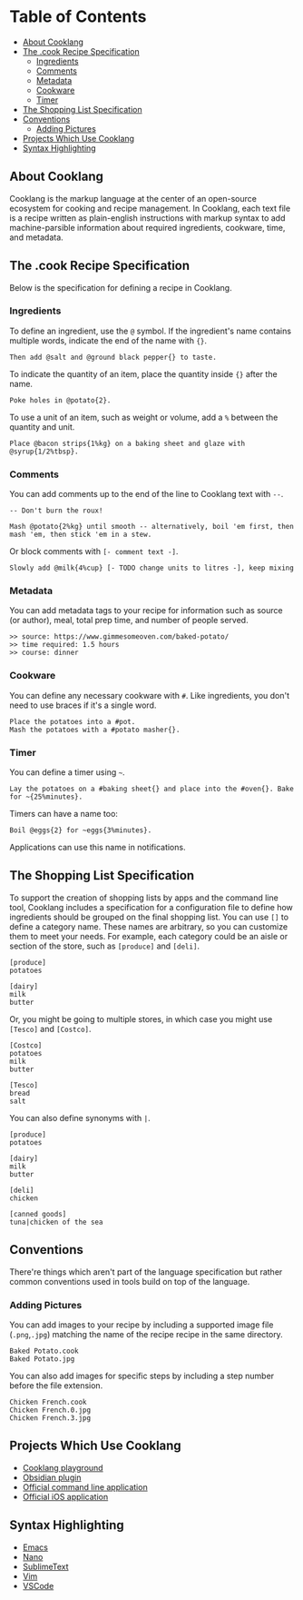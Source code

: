 Table of Contents
=================

* [About Cooklang](#about-cooklang)
* [The .cook Recipe Specification](#the-cook-recipe-specification)
   * [Ingredients](#ingredients)
   * [Comments](#comments)
   * [Metadata](#metadata)
   * [Cookware](#cookware)
   * [Timer](#timer)
* [The Shopping List Specification](#the-shopping-list-specification)
* [Conventions](#conventions)
   * [Adding Pictures](#adding-pictures)
* [Projects Which Use Cooklang](#projects-which-use-cooklang)
* [Syntax Highlighting](#syntax-highlighting)

## About Cooklang
Cooklang is the markup language at the center of an open-source ecosystem for cooking and recipe management. In Cooklang, each text file is a recipe written as plain-english instructions with markup syntax to add machine-parsible information about required ingredients, cookware, time, and metadata.

## The .cook Recipe Specification
Below is the specification for defining a recipe in Cooklang.

### Ingredients

To define an ingredient, use the `@` symbol. If the ingredient's name contains multiple words, indicate the end of the name with `{}`.

```
Then add @salt and @ground black pepper{} to taste.
```

To indicate the quantity of an item, place the quantity inside `{}` after the name.

```
Poke holes in @potato{2}.
```

To use a unit of an item, such as weight or volume, add a `%` between the quantity and unit.

```
Place @bacon strips{1%kg} on a baking sheet and glaze with @syrup{1/2%tbsp}.
```

### Comments
You can add comments up to the end of the line to Cooklang text with `--`.
```
-- Don't burn the roux!

Mash @potato{2%kg} until smooth -- alternatively, boil 'em first, then mash 'em, then stick 'em in a stew.
```

Or block comments with `[- comment text -]`.
```
Slowly add @milk{4%cup} [- TODO change units to litres -], keep mixing
```

### Metadata
You can add metadata tags to your recipe for information such as source (or author), meal, total prep time, and number of people served.
```
>> source: https://www.gimmesomeoven.com/baked-potato/
>> time required: 1.5 hours
>> course: dinner
```

### Cookware
You can define any necessary cookware with `#`. Like ingredients, you don't need to use braces if it's a single word.
```
Place the potatoes into a #pot.
Mash the potatoes with a #potato masher{}.
```

### Timer
You can define a timer using `~`.
```
Lay the potatoes on a #baking sheet{} and place into the #oven{}. Bake for ~{25%minutes}.
```

Timers can have a name too:

```
Boil @eggs{2} for ~eggs{3%minutes}.
```

Applications can use this name in notifications.

## The Shopping List Specification
To support the creation of shopping lists by apps and the command line tool, Cooklang includes a specification for a configuration file to define how ingredients should be grouped on the final shopping list.
You can use `[]` to define a category name. These names are arbitrary, so you can customize them to meet your needs. For example, each category could be an aisle or section of the store, such as `[produce]` and `[deli]`.
```
[produce]
potatoes

[dairy]
milk
butter
```
Or, you might be going to multiple stores, in which case you might use `[Tesco]` and `[Costco]`.
```
[Costco]
potatoes
milk
butter

[Tesco]
bread
salt
```
You can also define synonyms with `|`.
```
[produce]
potatoes

[dairy]
milk
butter

[deli]
chicken

[canned goods]
tuna|chicken of the sea
```

## Conventions

There're things which aren't part of the language specification but rather common conventions used in tools build on top of the language.

### Adding Pictures
You can add images to your recipe by including a supported image file (`.png`,`.jpg`) matching the name of the recipe recipe in the same directory.
```
Baked Potato.cook
Baked Potato.jpg
```
You can also add images for specific steps by including a step number before the file extension.
```
Chicken French.cook
Chicken French.0.jpg
Chicken French.3.jpg
```

## Projects Which Use Cooklang

* [Cooklang playground](https://biowaffeln.github.io/cooklang-parser/)
* [Obsidian plugin](https://github.com/deathau/cooklang-obsidian)
* [Official command line application](https://github.com/cooklang/CookCLI)
* [Official iOS application](https://cooklang.org/app/)


## Syntax Highlighting

* [Emacs](https://github.com/cooklang/cook-mode)
* [Nano](https://github.com/le-jun/cooklang.nanorc)
* [SublimeText](https://github.com/cooklang/CookSublime)
* [Vim](https://github.com/luizribeiro/vim-cooklang)
* [VSCode](https://github.com/cooklang/CookVSCode)

